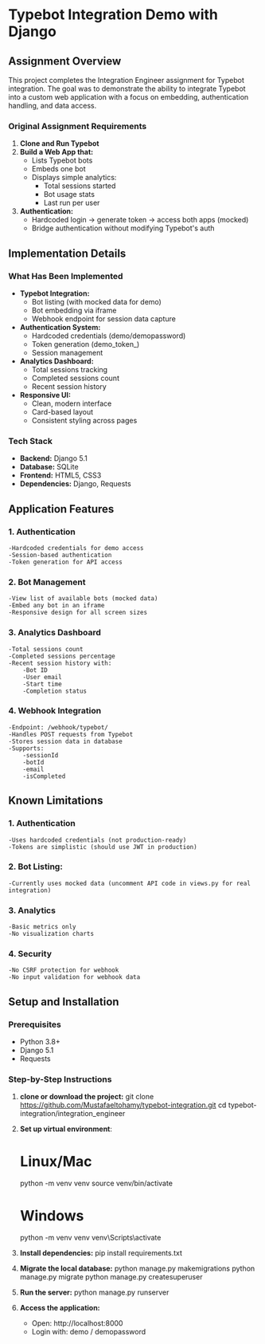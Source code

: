 # Typebot Integration Demo with Django

## Assignment Overview
This project completes the Integration Engineer assignment for Typebot integration. The goal was to demonstrate the ability to integrate Typebot into a custom web application with a focus on embedding, authentication handling, and data access.

### Original Assignment Requirements
1. **Clone and Run Typebot**
2. **Build a Web App that:**
   - Lists Typebot bots
   - Embeds one bot
   - Displays simple analytics:
     - Total sessions started
     - Bot usage stats
     - Last run per user
3. **Authentication:**
   - Hardcoded login → generate token → access both apps (mocked)
   - Bridge authentication without modifying Typebot's auth

## Implementation Details

### What Has Been Implemented
- **Typebot Integration:**
  - Bot listing (with mocked data for demo)
  - Bot embedding via iframe
  - Webhook endpoint for session data capture
- **Authentication System:**
  - Hardcoded credentials (demo/demopassword)
  - Token generation (demo_token_<id>)
  - Session management
- **Analytics Dashboard:**
  - Total sessions tracking
  - Completed sessions count
  - Recent session history
- **Responsive UI:**
  - Clean, modern interface
  - Card-based layout
  - Consistent styling across pages

### Tech Stack
- **Backend:** Django 5.1
- **Database:** SQLite
- **Frontend:** HTML5, CSS3
- **Dependencies:** Django, Requests


## Application Features
### 1. Authentication
    -Hardcoded credentials for demo access
    -Session-based authentication
    -Token generation for API access
### 2. Bot Management
    -View list of available bots (mocked data)
    -Embed any bot in an iframe
    -Responsive design for all screen sizes
### 3. Analytics Dashboard
    -Total sessions count
    -Completed sessions percentage
    -Recent session history with:
        -Bot ID
        -User email
        -Start time
        -Completion status
### 4. Webhook Integration
    -Endpoint: /webhook/typebot/
    -Handles POST requests from Typebot
    -Stores session data in database
    -Supports:
        -sessionId
        -botId
        -email
        -isCompleted

## Known Limitations
### 1. Authentication
    -Uses hardcoded credentials (not production-ready)
    -Tokens are simplistic (should use JWT in production)
### 2. Bot Listing:
    -Currently uses mocked data (uncomment API code in views.py for real integration)
### 3. Analytics
    -Basic metrics only
    -No visualization charts
### 4. Security
    -No CSRF protection for webhook
    -No input validation for webhook data

## Setup and Installation
### Prerequisites
- Python 3.8+
- Django 5.1
- Requests

### Step-by-Step Instructions

1. **clone or download the project:**
   git clone https://github.com/Mustafaeltohamy/typebot-integration.git
   cd typebot-integration/integration_engineer
   
2. **Set up virtual environment**:

    # Linux/Mac
    python -m venv venv
    source venv/bin/activate

    # Windows
    python -m venv venv
    venv\Scripts\activate
3. **Install dependencies:**
    pip install requirements.txt
4. **Migrate the local database:**
    python manage.py makemigrations
    python manage.py migrate
    python manage.py createsuperuser
5. **Run the server:**
    python manage.py runserver
6. **Access the application:**
    - Open: http://localhost:8000
    - Login with: demo / demopassword

